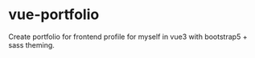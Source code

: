 # vue-portfolio

Create portfolio for frontend profile for myself in vue3 with bootstrap5 + sass theming.
